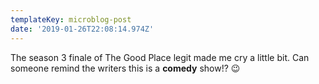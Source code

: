 ```yaml
---
templateKey: microblog-post
date: '2019-01-26T22:08:14.974Z'
---
```


The season 3 finale of The Good Place legit made me cry a little bit. Can someone remind the writers this is a **comedy** show!? 😉


